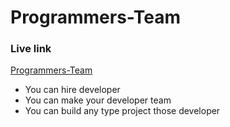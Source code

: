 # Programmers-Team

### Live link

[Programmers-Team]()

- You can hire developer
- You can make your developer team
- You can build any type project those developer
